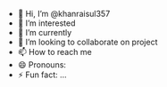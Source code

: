 - 👋 Hi, I’m @khanraisul357
- 👀 I’m interested 
- 🌱 I’m currently 
- 💞️ I’m looking to collaborate on project 
- 📫 How to reach me 
- 😄 Pronouns: 
- ⚡ Fun fact: ...

<!---
khanraisul357/khanraisul357 is a ✨ special ✨ repository because its `README.md` (this file) appears on your GitHub profile.
You can click the Preview link to take a look at your changes.
--->
